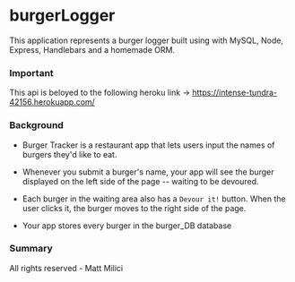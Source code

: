 # burgerLogger

This application represents a burger logger built using with MySQL, Node, Express, Handlebars and a homemade ORM.

### Important

This api is beloyed to the following heroku link -> https://intense-tundra-42156.herokuapp.com/

### Background

* Burger Tracker is a restaurant app that lets users input the names of burgers they'd like to eat.

* Whenever you submit a burger's name, your app will see the burger displayed on the left side of the page -- waiting to be devoured.

* Each burger in the waiting area also has a `Devour it!` button. When the user clicks it, the burger moves to the right side of the page.

* Your app stores every burger in the burger_DB database


### Summary

All rights reserved - Matt Milici
